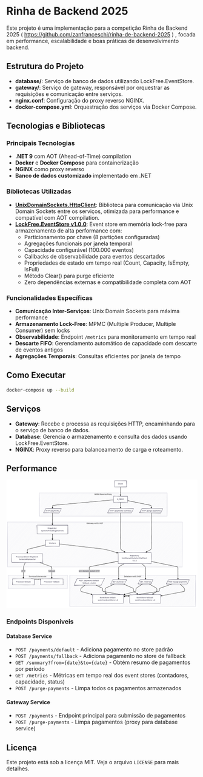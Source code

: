 # Rinha de Backend 2025

Este projeto é uma implementação para a competição Rinha de Backend 2025 ( https://github.com/zanfranceschi/rinha-de-backend-2025 ) , focada em performance, escalabilidade e boas práticas de desenvolvimento backend.

## Estrutura do Projeto

- **database/**: Serviço de banco de dados utilizando LockFree.EventStore.
- **gateway/**: Serviço de gateway, responsável por orquestrar as requisições e comunicação entre serviços.
- **nginx.conf**: Configuração do proxy reverso NGINX.
- **docker-compose.yml**: Orquestração dos serviços via Docker Compose.

## Tecnologias e Bibliotecas

### Principais Tecnologias
- **.NET 9** com AOT (Ahead-of-Time) compilation
- **Docker** e **Docker Compose** para containerização
- **NGINX** como proxy reverso
- **Banco de dados customizado** implementado em .NET

### Bibliotecas Utilizadas
- **[UnixDomainSockets.HttpClient](https://www.nuget.org/packages/UnixDomainSockets.HttpClient)**: Biblioteca para comunicação via Unix Domain Sockets entre os serviços, otimizada para performance e compatível com AOT compilation.
- **[LockFree.EventStore v1.0.0](https://www.nuget.org/packages/LockFree.EventStore/)**: Event store em memória lock-free para armazenamento de alta performance com:
  - Particionamento por chave (8 partições configuradas)
  - Agregações funcionais por janela temporal
  - Capacidade configurável (100.000 eventos)
  - Callbacks de observabilidade para eventos descartados
  - Propriedades de estado em tempo real (Count, Capacity, IsEmpty, IsFull)
  - Método Clear() para purge eficiente
  - Zero dependências externas e compatibilidade completa com AOT

### Funcionalidades Específicas
- **Comunicação Inter-Serviços**: Unix Domain Sockets para máxima performance
- **Armazenamento Lock-Free**: MPMC (Multiple Producer, Multiple Consumer) sem locks
- **Observabilidade**: Endpoint `/metrics` para monitoramento em tempo real
- **Descarte FIFO**: Gerenciamento automático de capacidade com descarte de eventos antigos
- **Agregações Temporais**: Consultas eficientes por janela de tempo

## Como Executar

```sh
docker-compose up --build
```

## Serviços

- **Gateway**: Recebe e processa as requisições HTTP, encaminhando para o serviço de banco de dados.
- **Database**: Gerencia o armazenamento e consulta dos dados usando LockFree.EventStore.
- **NGINX**: Proxy reverso para balanceamento de carga e roteamento.

## Performance

<p align="center">
  <img src="diagrama1.png" alt="Resultados de Performance" width="700">
</p>

### Endpoints Disponíveis

#### Database Service
- `POST /payments/default` - Adiciona pagamento no store padrão
- `POST /payments/fallback` - Adiciona pagamento no store de fallback
- `GET /summary?from={date}&to={date}` - Obtém resumo de pagamentos por período
- `GET /metrics` - Métricas em tempo real dos event stores (contadores, capacidade, status)
- `POST /purge-payments` - Limpa todos os pagamentos armazenados

#### Gateway Service
- `POST /payments` - Endpoint principal para submissão de pagamentos
- `POST /purge-payments` - Limpa pagamentos (proxy para database service)

## Licença

Este projeto está sob a licença MIT. Veja o arquivo `LICENSE` para mais detalhes.



